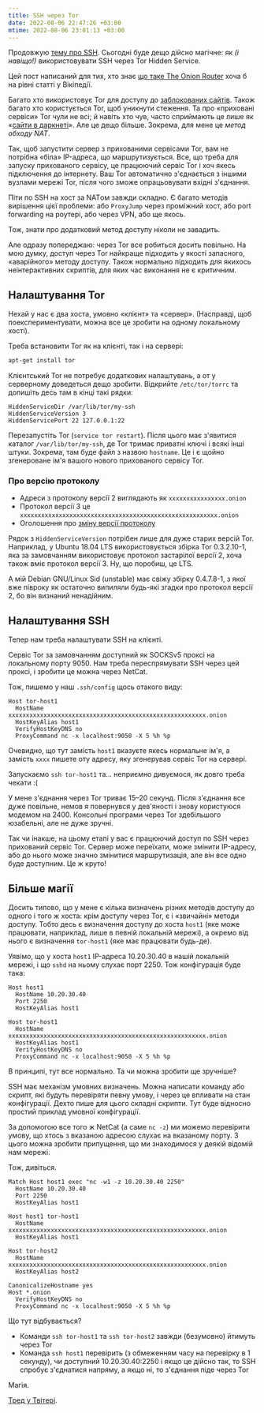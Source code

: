 ```yaml
---
title: SSH через Tor
date: 2022-08-06 22:47:26 +03:00
mtime: 2022-08-06 23:01:13 +03:00
---
```


Продовжую [тему про SSH][1]. Сьогодні буде дещо дійсно магічне: як _(і навіщо!)_ використовувати SSH через <span lang="en">Tor Hidden Service</span>.

Цей пост написаний для тих, хто знає [що таке <span lang="en">The Onion Router</span>][2] хоча б на рівні статті у Вікіпедії.

Багато хто використовує Tor для доступу до [заблокованих сайтів][6]. Також багато хто користується Tor, щоб уникнути стеження. Та про «приховані сервіси» Tor чули не всі; й навіть хто чув, часто сприймають це лише як «[сайти в даркнеті][5]». Але це дещо більше. Зокрема, для мене це _метод обходу NAT_.

Так, щоб запустити сервер з прихованими сервісами Tor, вам не потрібна «біла» IP-адреса, що маршрутизується. Все, що треба для запуску прихованого сервісу, це працюючий сервіс Tor і хоч якесь підключення до інтернету. Ваш Tor автоматично з'єднається з іншими вузлами мережі Tor, після чого зможе опрацьовувати вхідні з'єднання.

Піти по SSH на хост за NATом завжди складно. Є багато методів вирішення цієї проблеми: або `ProxyJump` через проміжний хост, або <span lang="en">port forwarding</span> на роутері, або через VPN, або ще якось.

Тож, знати про додатковий метод доступу ніколи не завадить.

Але одразу попереджаю: через Tor все робиться досить повільно. На мою думку, доступ через Tor найкраще підходить у якості запасного, «аварійного» методу доступу. Також нормально підходить для якихось неінтерактивних скриптів, для яких час виконання не є критичним.


## Налаштування Tor

Нехай у нас є два хоста, умовно «клієнт» та «сервер». (Насправді, щоб поекспериментувати, можна все це зробити на одному локальному хості).

Треба встановити Tor як на клієнті, так і на сервері:

```sh
apt-get install tor
```

Клієнтський Tor не потребує додаткових налаштувань, а от у серверному доведеться дещо зробити. Відкрийте `/etc/tor/torrc` та допишіть десь там в кінці такі рядки:

```
HiddenServiceDir /var/lib/tor/my-ssh
HiddenServiceVersion 3
HiddenServicePort 22 127.0.0.1:22
```

Перезапустіть Tor (`service tor restart`). Після цього має з'явитися каталог `/var/lib/tor/my-ssh`, де Tor тримає приватні ключі і всякі інші штуки. Зокрема, там буде файл з назвою `hostname`. Це і є щойно згенероване ім'я вашого нового прихованого сервісу Tor.


### Про версію протоколу

 - Адреси з протоколу версії 2 виглядають як `xxxxxxxxxxxxxxxx.onion`
 - Протокол версії 3 це `xxxxxxxxxxxxxxxxxxxxxxxxxxxxxxxxxxxxxxxxxxxxxxxxxxxxxxxx.onion`
 - Оголошення про [зміну версії протоколу][3]

Рядок з `HiddenServiceVersion` потрібен лише для дуже старих версій Tor. Наприклад, у Ubuntu 18.04 LTS використовується збірка Tor 0.3.2.10-1, яка за замовчанням використовує протокол застарілої версії 2, хоча також вміє протокол версії 3. Ну, що поробиш, це LTS.

А мій Debian GNU/Linux Sid (unstable) має свіжу збірку 0.4.7.8-1, з якої вже півроку як остаточно випиляли будь-які згадки про протокол версії 2, бо він визнаний ненадійним.


## Налаштування SSH

Тепер нам треба налаштувати SSH на клієнті.

Сервіс Tor за замовчанням доступний як SOCKSv5 проксі на локальному порту 9050. Нам треба переспрямувати SSH через цей проксі, і зробити це можна через NetCat.

Тож, пишемо у наш `.ssh/config` щось отакого виду:

```ssh_config
Host tor-host1
  HostName xxxxxxxxxxxxxxxxxxxxxxxxxxxxxxxxxxxxxxxxxxxxxxxxxxxxxxxx.onion
  HostKeyAlias host1
  VerifyHostKeyDNS no
  ProxyCommand nc -x localhost:9050 -X 5 %h %p
```

Очевидно, що тут замість `host1` вказуєте якесь нормальне ім'я, а замість `xxxx` пишете оту адресу, яку згенерував сервіс Tor на сервері.

Запускаємо `ssh tor-host1` та… неприємно дивуємося, як довго треба чекати :(

У мене з'єднання через Tor триває 15–20 секунд. Після з'єднання все дуже повільне, немов я повернувся у дев'яності і знову користуюся модемом на 2400. Консольні програми через Tor здебільшого юзабельні, але не дуже зручні.

Так чи інакше, на цьому етапі у вас є працюючий доступ по SSH через прихований сервіс Tor. Сервер може переїхати, може змінити IP-адресу, або до нього може значно змінитися маршрутизація, але він все одно буде доступним. Це ж круто!


## Більше магії

Досить типово, що у мене є кілька визначень різних методів доступу до одного і того ж хоста: крім доступу через Tor, є і «звичайні» методи доступу. Тобто десь є визначення доступу до хоста `host1` (яке може працювати, наприклад, лише в певній локальній мережі), а окремо від нього є визначення `tor-host1` (яке має працювати будь-де).

Уявімо, що у хоста `host1` IP-адреса 10.20.30.40 в нашій локальній мережі, і що `sshd` на ньому слухає порт 2250. Тож конфігурація буде така:

```ssh_config
Host host1
  HostName 10.20.30.40
  Port 2250
  HostKeyAlias host1

Host tor-host1
  HostName xxxxxxxxxxxxxxxxxxxxxxxxxxxxxxxxxxxxxxxxxxxxxxxxxxxxxxxx.onion
  HostKeyAlias host1
  VerifyHostKeyDNS no
  ProxyCommand nc -x localhost:9050 -X 5 %h %p
```

В принципі, тут все нормально. Та чи можна зробити ще зручніше?

SSH має механізм умовних визначень. Можна написати команду або скрипт, які будуть перевіряти певну умову, і через це впливати на стан конфігурації. Дехто пише для цього складні скрипти. Тут буде відносно простий приклад умовної конфігурації.

За допомогою все того ж NetCat (а саме `nc -z`) ми можемо перевірити умову, що хтось з вказаною адресою слухає на вказаному порту. З цього можна зробити припущення, що ми знаходимося у деякій відомій нам мережі.

Тож, дивіться.

```ssh_config
Match Host host1 exec "nc -w1 -z 10.20.30.40 2250"
  HostName 10.20.30.40
  Port 2250
  HostKeyAlias host1

Host host1 tor-host1
  HostName xxxxxxxxxxxxxxxxxxxxxxxxxxxxxxxxxxxxxxxxxxxxxxxxxxxxxxxx.onion
  HostKeyAlias host1

Host tor-host2
  HostName xxxxxxxxxxxxxxxxxxxxxxxxxxxxxxxxxxxxxxxxxxxxxxxxxxxxxxxx.onion
  HostKeyAlias host2

CanonicalizeHostname yes
Host *.onion
  VerifyHostKeyDNS no
  ProxyCommand nc -x localhost:9050 -X 5 %h %p
```

Що тут відбувається?

 - Команди `ssh tor-host1` та `ssh tor-host2` завжди (безумовно) йтимуть через Tor
 - Команда `ssh host1` перевірить (з обмеженням часу на перевірку в 1 секунду), чи доступний 10.20.30.40:2250 і якщо це дійсно так, то SSH спробує з'єднатися напряму, а якщо ні, то з'єднання піде через Tor

Магія.

[Тред у Твітері][4].

[1]: /2022/07/20/ssh-tips-and-tricks.html
[2]: https://uk.wikipedia.org/wiki/Tor
[3]: https://support.torproject.org/onionservices/v2-deprecation/
[4]: https://twitter.com/kastaneda/status/1522556465520721921
[5]: /2022/07/25/darknet-mirror.html
[6]: /2021/07/09/on-censorship.html
